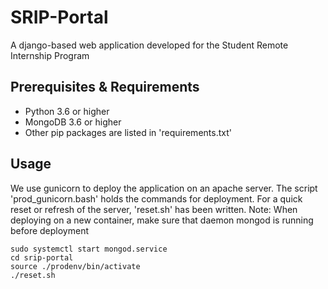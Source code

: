 # SRIP-Portal
A django-based web application developed for the Student Remote Internship Program

## Prerequisites & Requirements
* Python 3.6 or higher
* MongoDB 3.6 or higher
* Other pip packages are listed in 'requirements.txt'

## Usage
We use gunicorn to deploy the application on an apache server.
The script 'prod_gunicorn.bash' holds the commands for deployment. For a quick reset or refresh of the server, 'reset.sh' has been written.
Note: When deploying on a new container, make sure that daemon mongod is running before deployment

```
sudo systemctl start mongod.service
cd srip-portal
source ./prodenv/bin/activate
./reset.sh
```


